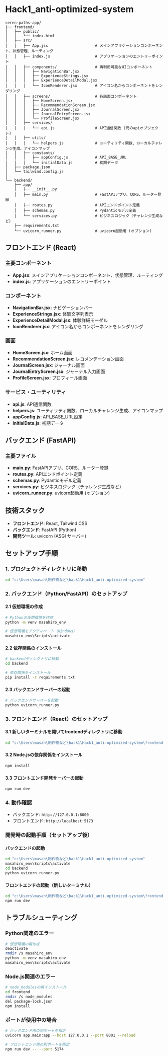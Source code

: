 # Hack1_anti-optimized-system

```
seren-paths-app/
├── frontend/
│   ├── public/
│   │   └── index.html
│   ├── src/
│   │   ├── App.jsx                     # メインアプリケーションコンポーネント、状態管理、ルーティング
│   │   ├── index.js                    # アプリケーションのエントリーポイント
│   │   ├── components/                 # 再利用可能なUIコンポーネント
│   │   │   ├── NavigationBar.jsx
│   │   │   ├── ExperienceStrings.jsx
│   │   │   ├── ExperienceDetailModal.jsx
│   │   │   └── IconRenderer.jsx        # アイコン名からコンポーネントをレンダリング
│   │   ├── screens/                    # 各画面コンポーネント
│   │   │   ├── HomeScreen.jsx
│   │   │   ├── RecommendationScreen.jsx
│   │   │   ├── JournalScreen.jsx
│   │   │   ├── JournalEntryScreen.jsx
│   │   │   └── ProfileScreen.jsx
│   │   ├── services/
│   │   │   └── api.js                  # API通信関数 (元のapiオブジェクト)
│   │   ├── utils/
│   │   │   └── helpers.js              # ユーティリティ関数、ローカルチャレンジ生成、アイコンマップ
│   │   ├── constants/
│   │   │   ├── appConfig.js            # API_BASE_URL
│   │   │   └── initialData.js          # 初期データ
│   ├── package.json
│   └── tailwind.config.js
│
└── backend/
    ├── app/
    │   ├── __init__.py
    │   ├── main.py                     # FastAPIアプリ、CORS、ルーター登録
    │   ├── routes.py                   # APIエンドポイント定義
    │   ├── schemas.py                  # Pydanticモデル定義
    │   └── services.py                 # ビジネスロジック（チャレンジ生成など）
    ├── requirements.txt
    └── uvicorn_runner.py               # uvicorn起動用 (オプション)
```

## フロントエンド (React)

### 主要コンポーネント

- **App.jsx**: メインアプリケーションコンポーネント、状態管理、ルーティング
- **index.js**: アプリケーションのエントリーポイント

### コンポーネント

- **NavigationBar.jsx**: ナビゲーションバー
- **ExperienceStrings.jsx**: 体験文字列表示
- **ExperienceDetailModal.jsx**: 体験詳細モーダル
- **IconRenderer.jsx**: アイコン名からコンポーネントをレンダリング

### 画面

- **HomeScreen.jsx**: ホーム画面
- **RecommendationScreen.jsx**: レコメンデーション画面
- **JournalScreen.jsx**: ジャーナル画面
- **JournalEntryScreen.jsx**: ジャーナル入力画面
- **ProfileScreen.jsx**: プロフィール画面

### サービス・ユーティリティ

- **api.js**: API通信関数
- **helpers.js**: ユーティリティ関数、ローカルチャレンジ生成、アイコンマップ
- **appConfig.js**: API_BASE_URL設定
- **initialData.js**: 初期データ

## バックエンド (FastAPI)

### 主要ファイル

- **main.py**: FastAPIアプリ、CORS、ルーター登録
- **routes.py**: APIエンドポイント定義
- **schemas.py**: Pydanticモデル定義
- **services.py**: ビジネスロジック（チャレンジ生成など）
- **uvicorn_runner.py**: uvicorn起動用 (オプション)

## 技術スタック

- **フロントエンド**: React, Tailwind CSS
- **バックエンド**: FastAPI (Python)
- **開発ツール**: uvicorn (ASGI サーバー)

## セットアップ手順

### 1. プロジェクトディレクトリに移動

```bash
cd "c:\Users\masah\制作物など\hack1\Hack1_anti-optimized-system"
```

### 2. バックエンド（Python/FastAPI）のセットアップ

#### 2.1 仮想環境の作成

```bash
# Pythonの仮想環境を作成
python -m venv masahiro_env

# 仮想環境をアクティベート（Windows）
masahiro_env\Scripts\activate
```

#### 2.2 依存関係のインストール

```bash
# backendディレクトリに移動
cd backend

# 依存関係をインストール
pip install -r requirements.txt
```

#### 2.3 バックエンドサーバーの起動

```bash
# バックエンドサーバーを起動
python uvicorn_runner.py
```

### 3. フロントエンド（React）のセットアップ

#### 3.1 新しいターミナルを開いてfrontendディレクトリに移動

```bash
cd "c:\Users\masah\制作物など\hack1\Hack1_anti-optimized-system\frontend"
```

#### 3.2 Node.jsの依存関係をインストール

```bash
npm install
```

#### 3.3 フロントエンド開発サーバーの起動

```bash
npm run dev
```

### 4. 動作確認

- バックエンド: `http://127.0.0.1:8000`
- フロントエンド: `http://localhost:5173`

### 開発時の起動手順（セットアップ後）

#### バックエンドの起動

```bash
cd "c:\Users\masah\制作物など\hack1\Hack1_anti-optimized-system"
masahiro_env\Scripts\activate
cd backend
python uvicorn_runner.py
```

#### フロントエンドの起動（新しいターミナル）
```bash
cd "c:\Users\masah\制作物など\hack1\Hack1_anti-optimized-system\frontend"
npm run dev
```

## トラブルシューティング

### Python関連のエラー
```bash
# 仮想環境の再作成
deactivate
rmdir /s masahiro_env
python -m venv masahiro_env
masahiro_env\Scripts\activate
```

### Node.js関連のエラー
```bash
# node_modulesの再インストール
cd frontend
rmdir /s node_modules
del package-lock.json
npm install
```

### ポートが使用中の場合
```bash
# バックエンド用の別ポートを指定
uvicorn app.main:app --host 127.0.0.1 --port 8001 --reload

# フロントエンド用の別ポートを指定
npm run dev -- --port 5174
```